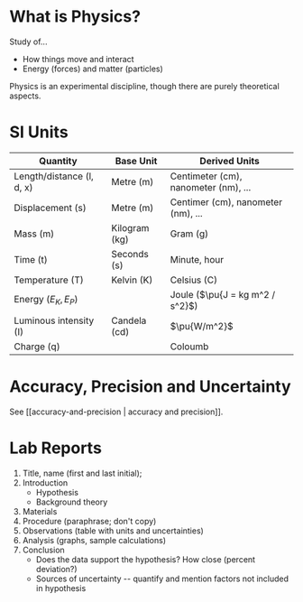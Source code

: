 # What is Physics?

Study of...

- How things move and interact
- Energy (forces) and matter (particles)

Physics is an experimental discipline, though there are purely theoretical aspects.

# SI Units

| Quantity                  | Base Unit     | Derived Units                        |
| ------------------------- | ------------- | ------------------------------------ |
| Length/distance (l, d, x) | Metre (m)     | Centimeter (cm), nanometer (nm), ... |
| Displacement (s)          | Metre (m)     | Centimer (cm), nanometer (nm), ...   |
| Mass (m)                  | Kilogram (kg) | Gram (g)                             |
| Time (t)                  | Seconds (s)   | Minute, hour                         |
| Temperature (T)           | Kelvin (K)    | Celsius (C)                          |
| Energy ($E_K, E_P$)       |               | Joule ($\pu{J = kg m^2 / s^2}$)      |
| Luminous intensity (I)    | Candela (cd)  | $\pu{W/m^2}$                         |
| Charge (q)                |               | Coloumb                              |

# Accuracy, Precision and Uncertainty

See [[accuracy-and-precision | accuracy and precision]].

# Lab Reports

1. Title, name (first and last initial);
2. Introduction
	- Hypothesis
	- Background theory
3. Materials
4. Procedure (paraphrase; don't copy)
5. Observations (table with units and uncertainties)
6. Analysis (graphs, sample calculations)
7. Conclusion
	- Does the data support the hypothesis? How close (percent deviation?)
	- Sources of uncertainty -- quantify and mention factors not included in hypothesis
